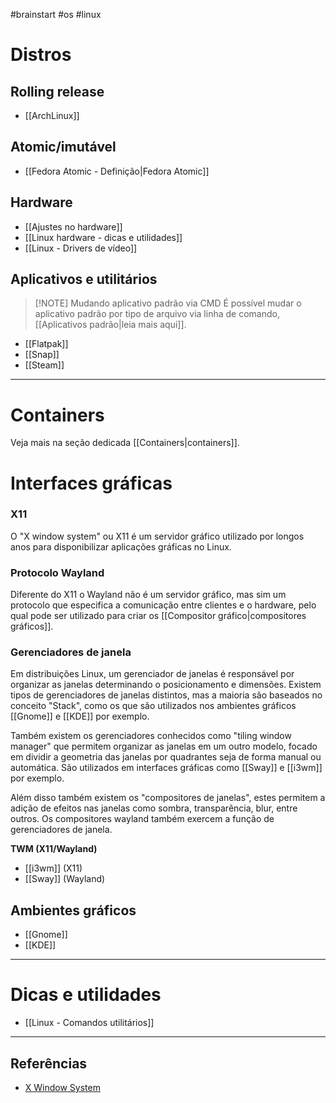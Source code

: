 #brainstart #os #linux

# Distros
## Rolling release
- [[ArchLinux]]

## Atomic/imutável
- [[Fedora Atomic - Definição|Fedora Atomic]]

## Hardware
- [[Ajustes no hardware]]
- [[Linux hardware - dicas e utilidades]]
- [[Linux - Drivers de vídeo]]

## Aplicativos e utilitários

> [!NOTE] Mudando aplicativo padrão via CMD
> É possível mudar o aplicativo padrão por tipo de arquivo via linha de comando, [[Aplicativos padrão|leia mais aqui]].

- [[Flatpak]]
- [[Snap]]
- [[Steam]]

---
# Containers
Veja mais na seção dedicada [[Containers|containers]].

# Interfaces gráficas

### X11
O "X window system" ou X11 é um servidor gráfico utilizado por longos anos para disponibilizar aplicações gráficas no Linux.

### Protocolo Wayland
Diferente do X11 o Wayland não é um servidor gráfico, mas sim um protocolo que especifica a comunicação entre clientes e o hardware, pelo qual pode ser utilizado para criar os [[Compositor gráfico|compositores gráficos]].

### Gerenciadores de janela
Em distribuições Linux, um gerenciador de janelas é responsável por organizar as janelas determinando o posicionamento e dimensões. Existem tipos de gerenciadores de janelas distintos, mas a maioria são baseados no conceito "Stack", como os que são utilizados nos ambientes gráficos [[Gnome]] e [[KDE]] por exemplo.

Também existem os gerenciadores conhecidos como "tiling window manager" que permitem organizar as janelas em um outro modelo, focado em dividir a geometria das janelas por quadrantes seja de forma manual ou automática. São utilizados em interfaces gráficas como [[Sway]] e [[i3wm]] por exemplo.

Além disso também existem os "compositores de janelas", estes permitem a adição de efeitos nas janelas como sombra, transparência, blur, entre outros. Os compositores wayland também exercem a função de gerenciadores de janela.

**TWM (X11/Wayland)**
- [[i3wm]] (X11)
- [[Sway]] (Wayland)

## Ambientes gráficos
- [[Gnome]]
- [[KDE]]

---
# Dicas e utilidades
- [[Linux - Comandos utilitários]]

---
## Referências
- [X Window System](https://en.wikipedia.org/wiki/X_Window_System)
